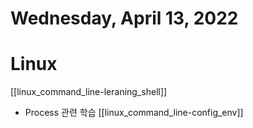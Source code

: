 # Wednesday, April 13, 2022
 # Linux
 [[linux_command_line-leraning_shell]]
- Process 관련 학습
[[linux_command_line-config_env]]
